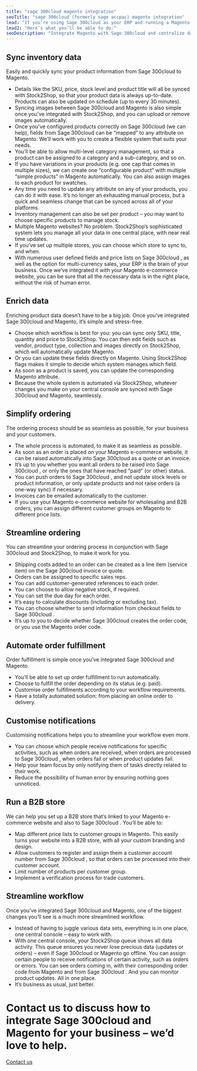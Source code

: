 ```yaml
---
title: "sage 300cloud magento integration"
seoTitle: "sage 300cloud (formerly sage accpac) magento integration"
lead: "If you’re using Sage 300cloud as your ERP and running a Magento e-commerce website, it’s important that they are in sync to ensure the most efficient workflow. Stock2Shop works in conjunction with Sage 300cloud to create an Sage 300cloud Magento integration – for a seamless e-commerce experience."
lead2: "Here’s what you’ll be able to do:"
seoDescription: "Integrate Magento with Sage 300cloud and centralize data management"
---
```


Sync inventory data
-------------------

Easily and quickly sync your product information from Sage 300cloud to Magento.

*   Details like the SKU, price, stock level and product title will all be synced with Stock2Shop, so that your product data is always up-to-date. Products can also be updated on schedule (up to every 30 minutes).
*   Syncing images between Sage 300cloud and Magento is also simple once you’ve integrated with Stock2Shop, and you can upload or remove images automatically.
*   Once you’ve configured products correctly on Sage 300cloud (we can help), fields from Sage 300cloud can be “mapped” to any attribute on Magento. We’ll work with you to create a flexible system that suits your needs.
*   You’ll be able to allow multi-level category management, so that a product can be assigned to a category and a sub-category, and so on.
*   If you have variations in your products (e.g. one cap that comes in multiple sizes), we can create one “configurable product” with multiple “simple products” in Magento automatically. You can also assign images to each product for swatches.
*   Any time you need to update any attribute on any of your products, you can do it with ease. It’s no longer an exhausting manual process, but a quick and seamless change that can be synced across all of your platforms.
*   Inventory management can also be set per product – you may want to choose specific products to manage stock.
*   Multiple Magento websites? No problem. Stock2Shop’s sophisticated system lets you manage all your data in one central place, with near real time updates.
*   If you’ve set up multiple stores, you can choose which store to sync to, and when.
*   With numerous user defined fields and price lists on Sage 300cloud , as well as the option for multi-currency sales, your ERP is the brain of your business. Once we’ve integrated it with your Magento e-commerce website, you can be sure that all the necessary data is in the right place, without the risk of human error.

Enrich data
-----------

Enriching product data doesn’t have to be a big job. Once you’ve integrated Sage 300cloud and Magento, it’s simple and stress-free.

*   Choose which workflow is best for you: you can sync only SKU, title, quantity and price to Stock2Shop. You can then edit fields such as vendor, product type, collection and images directly on Stock2Shop, which will automatically update Magento.
*   Or you can update these fields directly on Magento. Using Stock2Shop flags makes it simple to decide which system manages which field.
*   As soon as a product is saved, you can update the corresponding Magento attribute.
*   Because the whole system is automated via Stock2Shop, whatever changes you make on your central console are synced with Sage 300cloud and Magento, seamlessly.

Simplify ordering
-----------------

The ordering process should be as seamless as possible, for your business and your customers.

*   The whole process is automated, to make it as seamless as possible.
*   As soon as an order is placed on your Magento e-commerce website, it can be raised automatically into Sage 300cloud as a quote or an invoice.
*   It’s up to you whether you want all orders to be raised into Sage 300cloud , or only the ones that have reached “paid” (or other) status.
*   You can push orders to Sage 300cloud , and not update stock levels or product information, or only update products and not raise orders (a one-way sync) if necessary.
*   Invoices can be emailed automatically to the customer.
*   If you use your Magento e-commerce website for wholesaling and B2B orders, you can assign different customer groups on Magento to different price lists.

Streamline ordering
-------------------

You can streamline your ordering process in conjunction with Sage 300cloud and Stock2Shop, to make it work for you.

*   Shipping costs added to an order can be created as a line item (service item) on the Sage 300cloud invoice or quote.
*   Orders can be assigned to specific sales reps.
*   You can add customer-generated references to each order.
*   You can choose to allow negative stock, if required.
*   You can set the due day for each order.
*   It’s easy to calculate discounts (including or excluding tax).
*   You can choose whether to send information from checkout fields to Sage 300cloud .
*   It’s up to you to decide whether Sage 300cloud creates the order code, or you use the Magento order code.

Automate order fulfillment
--------------------------

Order fulfillment is simple once you’ve integrated Sage 300cloud and Magento.

*   You’ll be able to set up order fulfillment to run automatically.
*   Choose to fulfill the order depending on its status (e.g. paid).
*   Customise order fulfillments according to your workflow requirements.
*   Have a totally automated solution: from placing an online order to delivery.

Customise notifications
-----------------------

Customising notifications helps you to streamline your workflow even more.

*   You can choose which people receive notifications for specific activities, such as when orders are received, when orders are processed to Sage 300cloud , when orders fail or when product updates fail.
*   Help your team focus by only notifying them of tasks directly related to their work.
*   Reduce the possibility of human error by ensuring nothing goes unnoticed.

Run a B2B store
---------------

We can help you set up a B2B store that’s linked to your Magento e-commerce website and also to Sage 300cloud . You’ll be able to:

*   Map different price lists to customer groups in Magento. This easily turns your website into a B2B store, with all your custom branding and design.
*   Allow customers to register and assign them a customer account number from Sage 300cloud , so that orders can be processed into their customer account.
*   Limit number of products per customer group.
*   Implement a verification process for trade customers.

Streamline workflow
-------------------

Once you’ve integrated Sage 300cloud and Magento, one of the biggest changes you’ll see is a much more streamlined workflow.

*   Instead of having to juggle various data sets, everything is in one place, one central console – easy to work with.
*   With one central console, your Stock2Shop queue shows all data activity. This queue ensures you never lose precious data (updates or orders) – even if Sage 300cloud or Magento go offline. You can assign certain people to receive notifications of certain activity, such as orders or errors. You can see orders coming in, with their corresponding order code from Magento and from Sage 300cloud . And you can monitor product updates. All in one place.
*   It’s business as usual, just better.

Contact us to discuss how to integrate Sage 300cloud and Magento for your business – we’d love to help.
=======================================================================================================

[Contact us](/contact-us "Contact Stock2Shop")
